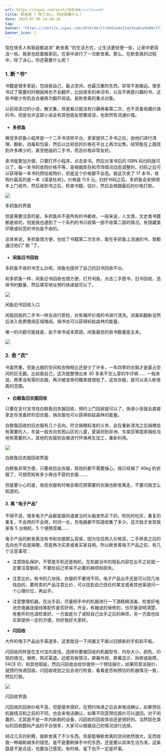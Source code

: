 ```yaml
---
url: https://sspai.com/post/56816#circle=on&!
title: 断舍离 | 除了决心，你还需要什么？
date: 2024-07-06 14:48:24
tag: 
banner: "https://cdnfile.sspai.com/2019/09/27/b052e4e32a53ea01a9e00c577c123e57.jpg"
banner_icon: 🔖
---
```

现在很多人和家庭都追求” 断舍离 “的生活方式，让生活更轻便一些，让家中更简洁一些。我家也趁着搬家前，在家中进行了一次断舍离。那么，在断舍离的过程中，除了决心，你还需要什么呢？

### 1. 断 "书"

书籍是很多家庭，包括我自己，最占空间，也最沉重的东西，非常不易搬运。很多书过了需要的时期就再也不会翻开，比如很多的单词书，以及不再感兴趣的书，这些书极少有机会会被再次翻开阅读。是断舍离的重点对象。

以前阅读过的小说，散文集，但是看过就没有兴趣再看第二次，也不具备收藏价值的书。但是也许这部小说会有其他朋友想要阅读，也依然有流通价值。

#### 

*   **多抓鱼**

微信多抓鱼小程序是一个二手书流转平台。卖家提供二手书之后，由他们进行清理，翻新，消毒和包装，然后以比较低的价格在平台上再次出售。经常能在上面找到许多稀少的，甚至绝版的二手书，而且价格非常友好。

卖书就更加方便，只要打开小程序，点击卖书。然后对准书后的 ISBN 码扫码就可以了。每一本书的收购价格不等，是根据库存和市场情况动态调整的，扫码之后可以获得每一本书的预估收购价，但是这个价格都不会高。我这次卖了 17 本书，收购价最高的是一本《语录杜尚》，价格是 11.8 元。扫好书码之后，多抓鱼会安排顺丰上门收件，然后收到书之后，检查书籍，估价，然后会根据最后的价格打款。

![](https://cdnfile.sspai.com/2019/09/27/21719be9ca3cf27381a1cce849769652.png?imageView2/2/format/webp)

多抓鱼的界面  

但是需要注意的是，多抓鱼并不是所有的书都收，一般来说，人文类，文史类书籍都是收的，但是我也遇到了一个系列的书只收第一部不收第二部的情况。有馆藏类印章或标签的书也是不收的。  

总体来说，多抓鱼很方便，也给了书籍第二次生命，能在多抓鱼上流通的书，我都通过他们” 断 “了。

#### 

*   **闲鱼旧书回收**

多抓鱼不收的书怎么办呢，闲鱼也提供了自己的旧书回收平台。

和多抓鱼一样，闲鱼旧书回收也很方便，打开闲鱼，点击二手图书，旧书回收，选择书的数量，然后填写地址预约快递就可以了。

![](https://cdnfile.sspai.com/2019/09/27/438b0789d58213458dc84a8c54f146c8.jpg?imageView2/2/format/webp)

闲鱼旧书回收入口  

闲鱼回收的二手书一样会进行质检，对有循环价值的书进行清洗，消毒和翻新没然后进入免费赠阅区域赠阅。捐书也可以获得蚂蚁森林的能量。  

唯一的问题可能就是，由于收书成本原因，闲鱼最低的收书数量是五本。

![](https://cdnfile.sspai.com/2019/09/27/e2d61db70cca1ea1c1585e1918156d56.png?imageView2/2/format/webp)

### 2. 舍 "衣"

书虽然重，但是占据的空间和衣物相比还是少了许多，一年四季的衣服才是最占空间的巨无霸。比如我自己，这次就整理出来 30 多条不怎么穿的牛仔裤…… 一般来说，两季没有穿的衣服，再次被宠幸的概率就很低了。这些衣服，就可以进入断舍离的范围。

#### 

*   **白鲸鱼旧衣服回收**

只要在支付宝寻找白鲸鱼旧衣服回收，预约上门回收就可以了，快递小哥就会直接拿走你准备好的旧衣服，捐衣服也可以获得蚂蚁森林的能量。

白鲸鱼回收的旧衣服有几个去向，符合捐赠标准的义务，会在重新清洗之后捐赠给有需要的人，冬装一般去向贫困山区的儿童，夏装则到非洲、东南亚等国家捐给当地有需要的人，其他的衣服则会被进行环保再生加工，重新利用。

![](https://cdnfile.sspai.com/2019/09/27/3711f55ec187e083ef6fb6e68cdbd7c8.png?imageView2/2/format/webp)

白鲸鱼旧衣服回收界面  

白鲸鱼非常方便，只要收拾出衣服，其他的都不需要操心。我已经捐了 40kg 的衣服了，可想而知有多少再也不穿的衣服…….  

但是要小心的是，收拾衣服有时候会眼花把需要的衣服也断舍离走，不要问我怎么知道的。

#### 3. 离 "电子产品"

不得不说，很多电子产品都是跟风或者当时头脑发热买下的，吹灰的吃灰，重复的重复，不会用的不会用，时间一长，充电器都不知道收集了多少。这次我才发现我家有 5 台相机，5 个便携音箱…… 

电子产品的断舍离没有书和衣服那么容易，因为往往购入价格高，二手转卖之后的去向也不会是捐赠，而是再次买卖或者买家自用。所以断舍离电子产品之前，有几个注意事项：

*   注意隐私保护。不管是手机还是相机，在机器当中的隐私内容在出手之前就一定要注意删除，不要给自己带来不必要的麻烦和损失。  
    
*   注意比价。和书的几块钱，衣服的不要钱不同，电子产品出手还是可以回几块钱血的，要转卖的产品注意比价，可以找到自己信任的某宝或者其他渠道问一个心理价位，再出手。  
    
*   注意整理机器。在出手前，尽量把手中的机器进行一下酒精棉消毒，检查好电池充电器连接线等配件是否好用，齐全，有箱说的保修的，也尽量说明清楚，有套件的也请检查好。一方面是为了减轻自己出手之后的麻烦，另一方面也给买家提供一定的方便。你好我好大家好。

*   **闪回收**  
    

大件的电子产品出手渠道多，这里就说一下闲置又不能以旧换新的手机和平板。

闪回收同样是在支付宝内查找，选择你要被回收的机器型号，内存大小，颜色，ID 锁的情况，保修，购买渠道。边框背板情况，屏幕外观，屏幕显示，拆修或故障，FACE ID，和其他瑕疵，然后闪回收会给你提供一个预估报价，如果同意该报价，就预约快递回收。闪回收收到之后会进行检查，看看是否和预估的机器情况一致，然后打款。

![](https://cdnfile.sspai.com/2019/09/27/b5993760608208dd2b469f028c6c27d0.jpg?imageView2/2/format/webp)

闪回收界面  

闪回收的回收价格不高，但是服务很好。在预约快递之后会来电话确认，如果预估机器情况和之前的不同，也会来电话确认，如果不同意预估报价可以退回。对于闲置的，尤其是不是一年内新款的设备，闪回收的回收体验还是很好的。当然现在类似的回收数码产品的平台很多，大家可以根据自己的情况进行选择。

经过几天的折腾，我断舍离了不少东西。但是能够断舍离的空间依然很大，反而给我一种越断越多的错觉。是不是要断掉手中的东西，还是要以具体生活为准，这条路是不是合适，也要自己感受。有时候，留下也不一定是坏事。